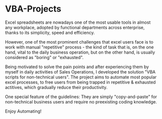# VBA-Projects
Excel spreadsheets are nowadays one of the most usable tools in almost any workplace, adopted by functional departments across enterprise, thanks to its simplicity, speed and efficiency.

However, one of the most prominent challenges that excel users face is to work with manual "repetitive" process - the kind of task that is, on the one hand, vital to the daily business operation, but on the other hand, is usually considered as "boring" or "exhausted".

Being motivated to solve the pain points and after experiencing them by myself in daily activities of Sales Operations, I developed the solution "VBA scripts for non-technical users". The project aims to automate most popular excel processes, to free users from being trapped in repetitive & exhausted actitives, which gradually reduce their productivity.

One special feature of the guidelines: They are simply "copy-and-paste" for non-technical business users and require no preexisting coding knowledge.

Enjoy Automating!
